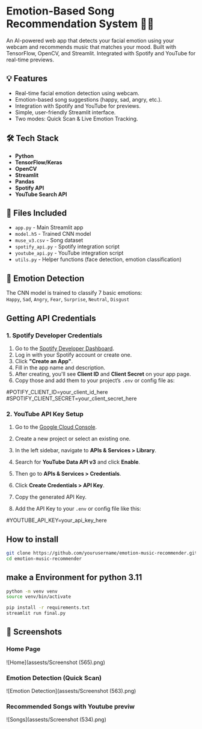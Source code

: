 # Emotion-Based Song Recommendation System 🎵🙂

An AI-powered web app that detects your facial emotion using your webcam and recommends music that matches your mood. Built with TensorFlow, OpenCV, and Streamlit. Integrated with Spotify and YouTube for real-time previews.

## 💡 Features

- Real-time facial emotion detection using webcam.
- Emotion-based song suggestions (happy, sad, angry, etc.).
- Integration with Spotify and YouTube for previews.
- Simple, user-friendly Streamlit interface.
- Two modes: Quick Scan & Live Emotion Tracking.

## 🛠️ Tech Stack

- **Python**
- **TensorFlow/Keras**
- **OpenCV**
- **Streamlit**
- **Pandas**
- **Spotify API**
- **YouTube Search API**

## 📁 Files Included

- `app.py` - Main Streamlit app
- `model.h5` - Trained CNN model
- `muse_v3.csv` - Song dataset
- `spotify_api.py` - Spotify integration script
- `youtube_api.py` - YouTube integration script
- `utils.py` - Helper functions (face detection, emotion classification)

## 🧠 Emotion Detection

The CNN model is trained to classify 7 basic emotions:  
`Happy`, `Sad`, `Angry`, `Fear`, `Surprise`, `Neutral`, `Disgust`

## Getting API Credentials

### 1. Spotify Developer Credentials

1. Go to the [Spotify Developer Dashboard](https://developer.spotify.com/dashboard/applications).
2. Log in with your Spotify account or create one.
3. Click **"Create an App"**.
4. Fill in the app name and description.
5. After creating, you'll see **Client ID** and **Client Secret** on your app page.
6. Copy those and add them to your project’s `.env` or config file as:

#POTIFY_CLIENT_ID=your_client_id_here
#SPOTIFY_CLIENT_SECRET=your_client_secret_here

### 2. YouTube API Key Setup

1. Go to the [Google Cloud Console](https://console.cloud.google.com/).

2. Create a new project or select an existing one.

3. In the left sidebar, navigate to **APIs & Services > Library**.

4. Search for **YouTube Data API v3** and click **Enable**.

5. Then go to **APIs & Services > Credentials**.

6. Click **Create Credentials > API Key**.

7. Copy the generated API Key.

8. Add the API Key to your `.env` or config file like this:


#YOUTUBE_API_KEY=your_api_key_here


## How to install 

```bash
git clone https://github.com/yourusername/emotion-music-recommender.git
cd emotion-music-recommender
``` 
## make a Environment for python 3.11 

```bash
python -m venv venv
source venv/bin/activate
```

```bash
pip install -r requirements.txt
streamlit run final.py
```
## 📸 Screenshots

### Home Page
![Home](assests/Screenshot (565).png)

### Emotion Detection (Quick Scan)
![Emotion Detection](assests/Screenshot (563).png)

### Recommended Songs with Youtube previw 
![Songs](assests/Screenshot (534).png)

